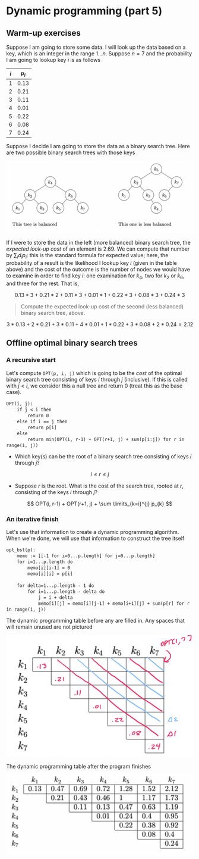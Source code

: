 # Dynamic programming (part 5)

## Warm-up exercises

Suppose I am going to store some data. I will look up the data based on a key, which is an integer in the range $1 \dots n$. Suppose $n = 7$ and the probability I am going to lookup key $i$ is as follows

| $i$ | $p_{i}$ |
| --- | --- |
| 1 | 0.13 |
| 2 | 0.21 |
| 3 | 0.11 |
| 4 | 0.01 |
| 5 | 0.22 |
| 6 | 0.08 |
| 7 | 0.24 |

Suppose I decide I am going to store the data as a binary search tree. Here are two possible binary search trees with those keys

![BST Warm Up Examples](./figures/warm-up-examples.png)

If I were to store the data in the left (more balanced) binary search tree, the *expected look-up cost* of an element is $2.69$. We can compute that number by $\sum_{i} d_{i}p_{i}$: this is the standard formula for expected value; here, the probability of a result is the likelihood I lookup key $i$ (given in the table above) and the cost of the outcome is the number of nodes we would have to examine in order to find key $i$: one examination for $k_{4}$, two for $k_{2}$ or $k_{6}$, and three for the rest. That is,

$$
    0.13 * 3 + 0.21 * 2 + 0.11 * 3 + 0.01 * 1 + 0.22 * 3 + 0.08 * 3 + 0.24 * 3
$$

> Compute the expected look-up cost of the second (less balanced) binary search tree, above.

$$
    3 * 0.13 + 2 * 0.21 + 3 * 0.11 + 4 * 0.01 + 1 * 0.22 + 3 * 0.08 + 2 * 0.24 = 2.12
$$

## Offline optimal binary search trees

### A recursive start

Let's compute `OPT(p, i, j)` which is going to be the *cost* of the optimal binary search tree consisting of keys $i$ through $j$ (inclusive). If this is called  with $j < i$, we consider this a null tree and return 0 (treat this as the base case).

```
OPT(i, j):
    if j < i then
        return 0
    else if i == j then
        return p[i]
    else
        return min(OPT(i, r-1) + OPT(r+1, j) + sum(p[i:j]) for r in range(i, j))
```

- Which key(s) can be the root of a binary search tree consisting of keys $i$ through $j$?

$$
    i \le r \le j
$$

- Suppose $r$ is the root. What is the cost of the search tree, rooted at $r$, consisting of the keys $i$ through $j$?

$$
    OPT(i, r-1) + OPT(r+1, j) + \sum \limits_{k=i}^{j} p_{k}
$$

### An iterative finish

Let's use that information to create a dynamic programming algorithm. When we're done, we will use that information to construct the tree itself

```
opt_bst(p):
    memo := [[-1 for i=0...p.length] for j=0...p.length]
    for i=1...p.length do
        memo[i][i-1] = 0
        memo[i][i] = p[i]

    for delta=1...p.length - 1 do
        for i=1...p.length - delta do
            j = i + delta
            memo[i][j] = memo[i][j-1] + memo[i+1][j] + sum(p[r] for r in range(i, j))
```

The dynamic programming table before any are filled in. Any spaces that will remain unused are not pictured

![Before Table Filled](./figures/before-table-filled.png)

The dynamic programming table after the program finishes

![After Table Filled](./figures/after-table-filled.png)